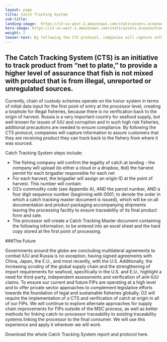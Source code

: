 ```yaml
---
layout: page 
title: Catch Tracking System
sub-title: 
landing-image: 	https://s3-us-west-2.amazonaws.com/staticassets.oceanoutcomes.org/rollover+images/catchtrackinghover.jpg
hero-image: https://s3-us-west-2.amazonaws.com/staticassets.oceanoutcomes.org/hero+photos/catchtrackinghero.jpg
weight: 2
teaser-text: By following the CTS protocol, companies will capture information to assure customers that they are receiving product they can track back to the fishery from where it was sourced. 
---
```


## The Catch Tracking System (CTS) is an initiative to track product from “net to plate,” to provide a higher level of assurance that fish is not mixed with product that is from illegal, unreported or unregulated sources.

Currently, chain of custody schemes operate on the honor system in terms of initial data input for the first point of entry at the processor level, creating a loophole for illegal fisheries, because there is no verification back to the origin of harvest. Russia is a very important country for seafood supply, but well-known for issues of IUU and corruption and in such high risk fisheries, additional precautions are needed to ensure compliance. By following the CTS protocol, companies will capture information to assure customers that they are receiving product they can track back to the fishery from where it was sourced.

Catch Tracking System steps include:

* The fishing company will confirm the legality of catch at landing - the company will upload (to either a cloud or a dropbox, tbd) the harvest permit for each brigadier responsible for each net 
* For each harvest, the brigadier will assign an origin ID at the point of harvest. This number will contain:  
* O2’s commodity code (see Appendix A), AND the parcel number, AND a four digit sequence number (beginning with 0001, to denote the order in which a catch tracking master document is issued), which will be on all documentation and product packaging accompanying shipments leaving the processing facility to ensure traceability of its final product form and sale.  
* The processor will create a Catch Tracking Master document containing the following information, to be entered into an excel sheet and the hard copy stored at the first point of processing. 
 
###The Future

Governments around the globe are concluding multilateral agreements to combat IUU and Russia is no exception, having signed agreements with China, Japan, the E.U., and most recently, with the U.S. Additionally, the increasing scrutiny of the global supply chain and the strengthening of import requirements for seafood, specifically in the U.S. and E.U., highlight a need for third-party, independent assessments and verification of anti-IUU claims. To ensure our current and future FIPs are operating at a high level and to offer private sector approaches to complement legislative efforts towards the foundation of legal and sustainable fisheries globally, O2 will require the implementation of a CTS and verification of catch at origin in all of our FIPs. We will continue to explore alternate approaches for supply chain improvements for FIPs outside of the MSC process, as well as better methods for linking catch-to-processor traceability to existing traceability systems linking the processor to the final consumer. We will use this experience and apply it wherever we will work.

Download the whole Catch Tracking System report and protocol here.
